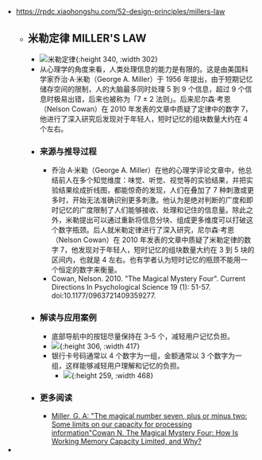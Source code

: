 - https://rpdc.xiaohongshu.com/52-design-principles/millers-law
	- ## **米勒定律 MILLER'S LAW**
		- ![米勒定律](https://picasso-static.xiaohongshu.com/fe-platform/5e6d2f1e120f22ef5bc972b9e24111e93c8dbcd4.gif){:height 340, :width 302}
		- 从心理学的角度来看，人类处理信息的能力是有限的。这是由美国科学家乔治·A·米勒（George A. Miller）于 1956 年提出，由于短期记忆储存空间的限制，人的大脑最多同时处理 5 到 9 个信息，超过 9 个信息时极易出错，后来也被称为「7 ± 2 法则」。后来尼尔森·考恩（Nelson Cowan）在 2010 年发表的文章中质疑了定律中的数字 7，他进行了深入研究后发现对于年轻人，短时记忆的组块数量大约在 4 个左右。
		- ### 来源与推导过程
			- 乔治·A·米勒（George A. Miller）在他的心理学评论文章中，他总结前人在多个知觉维度：味觉、听觉、视觉等的实验结果，并把实验结果绘成折线图，都能惊奇的发现，人们在叠加了 7 种刺激或更多时，开始无法准确识别更多刺激。他认为是绝对判断的广度和即时记忆的广度限制了人们能够接收、处理和记住的信息量。除此之外，米勒提出可以通过重新将信息分块、组成更多维度可以打破这个数字瓶颈。后人就米勒定律进行了深入研究，尼尔森·考恩（Nelson Cowan）在 2010 年发表的文章中质疑了米勒定律的数字 7，他发现对于年轻人，短时记忆的组块数量大约在 3 到 5 块的区间内，也就是 4 左右。也有学者认为短时记忆的瓶颈不能用一个恒定的数字来衡量。
			- Cowan, Nelson. 2010. "The Magical Mystery Four". Current Directions In Psychological Science 19 (1): 51-57. doi:10.1177/0963721409359277.
		- ### 解读与应用案例
			- 底部导航中的按钮尽量保持在 3–5 个，减轻用户记忆负担。
			- ![](https://picasso-static.xiaohongshu.com/fe-platform/6d97b254c1ad3dc10ec4ae84679a9ca2a802a4aa.png){:height 306, :width 417}
			- 银行卡号码通常以 4 个数字为一组，金额通常以 3 个数字为一组，这样能够减轻用户理解和记忆的负担。
				- ![](https://picasso-static.xiaohongshu.com/fe-platform/76b0670cbc2cb8bdf1e793b757003f106eec07bd.png){:height 259, :width 468}
		- ### 更多阅读
			- [Miller, G. A: "The magical number seven, plus or minus two: Some limits on our capacity for processing information"](http://psychclassics.yorku.ca/Miller/)[Cowan N. The Magical Mystery Four: How Is Working Memory Capacity Limited, and Why?](https://journals.sagepub.com/doi/10.1177/0963721409359277)
-